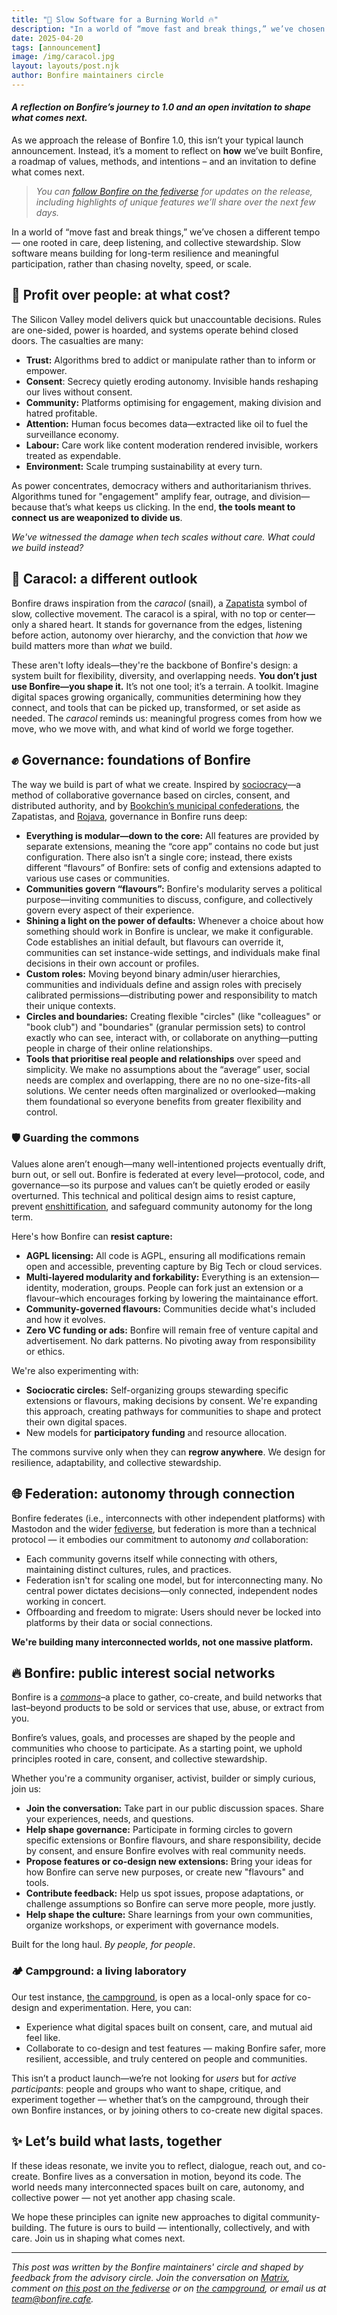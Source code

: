 ```yaml
---
title: "🐌 Slow Software for a Burning World 🔥"
description: "In a world of “move fast and break things,” we’ve chosen a different tempo — one rooted in care, deep listening, and collective stewardship. Slow software means building for long-term resilience and meaningful participation, rather than chasing novelty, speed, or scale."
date: 2025-04-20
tags: [announcement]
image: /img/caracol.jpg
layout: layouts/post.njk
author: Bonfire maintainers circle
--- 
```


#### _A reflection on Bonfire’s journey to 1.0 and an open invitation to shape what comes next._

As we approach the release of Bonfire 1.0, this isn’t your typical launch announcement. Instead, it’s a moment to reflect on **how** we’ve built Bonfire, a roadmap of values, methods, and intentions – and an invitation to define what comes next.

> _You can [follow Bonfire on the fediverse](https://indieweb.social/@bonfire) for updates on the release, including highlights of unique features we’ll share over the next few days._

In a world of “move fast and break things,” we’ve chosen a different tempo — one rooted in care, deep listening, and collective stewardship. Slow software means building for long-term resilience and meaningful participation, rather than chasing novelty, speed, or scale. 

## 🏦 **Profit over people: at what cost?**

The Silicon Valley model delivers quick but unaccountable decisions. Rules are one-sided, power is hoarded, and systems operate behind closed doors. The casualties are many:

- **Trust:** Algorithms bred to addict or manipulate rather than to inform or empower.
- **Consent**: Secrecy quietly eroding autonomy. Invisible hands reshaping our lives without consent. 
- **Community:** Platforms optimising for engagement, making division and hatred profitable.
- **Attention:** Human focus becomes data—extracted like oil to fuel the surveillance economy.
- **Labour:** Care work like content moderation rendered invisible, workers treated as expendable.
- **Environment:** Scale trumping sustainability at every turn.

As power concentrates, democracy withers and authoritarianism thrives. Algorithms tuned for "engagement" amplify fear, outrage, and division—because that’s what keeps us clicking. In the end, **the tools meant to connect us are weaponized to divide us**.

*We've witnessed the damage when tech scales without care. What could we build instead?*
 
## 🐌 **Caracol: a different outlook**

Bonfire draws inspiration from the *caracol* (snail), a [Zapatista](https://en.wikipedia.org/wiki/Zapatista_Army_of_National_Liberation) symbol of slow, collective movement. The caracol is a spiral, with no top or center—only a shared heart. It stands for governance from the edges, listening before action, autonomy over hierarchy, and the conviction that *how* we build matters more than *what* we build.

These aren't lofty ideals—they're the backbone of Bonfire's design: a system built for flexibility, diversity, and overlapping needs. **You don’t just use Bonfire—you shape it.** It’s not one tool; it’s a terrain. A toolkit. Imagine digital spaces growing organically, communities determining how they connect, and tools that can be picked up, transformed, or set aside as needed. The *caracol* reminds us: meaningful progress comes from how we move, who we move with, and what kind of world we forge together.


## ✊ **Governance: foundations of Bonfire**

The way we build is part of what we create. Inspired by [sociocracy](https://en.wikipedia.org/wiki/Sociocracy)—a method of collaborative governance based on circles, consent, and distributed authority, and by [Bookchin’s municipal confederations](https://en.wikipedia.org/wiki/Municipalism), the Zapatistas, and [Rojava](https://en.wikipedia.org/wiki/Democratic_Autonomous_Administration_of_North_and_East_Syria), governance in Bonfire runs deep:

- **Everything is modular—down to the core:** All features are provided by separate extensions, meaning the “core app” contains no code but just configuration. There also isn’t a single core; instead, there exists different “flavours” of Bonfire: sets of config and extensions adapted to various use cases or communities.
- **Communities govern “flavours”:** Bonfire's modularity serves a political purpose—inviting communities to discuss, configure, and collectively govern every aspect of their experience.
- **Shining a light on the power of defaults:** Whenever a choice about how something should work in Bonfire is unclear, we make it configurable. Code establishes an initial default, but flavours can override it, communities can set instance-wide settings, and individuals make final decisions in their own account or profiles.
- **Custom roles:** Moving beyond binary admin/user hierarchies, communities and individuals define and assign roles with precisely calibrated permissions—distributing power and responsibility to match their unique contexts.
- **Circles and boundaries:** Creating flexible "circles" (like "colleagues" or "book club") and "boundaries" (granular permission sets) to control exactly who can see, interact with, or collaborate on anything—putting people in charge of their online relationships.
- **Tools that prioritise real people and relationships** over speed and simplicity. We make no assumptions about the “average” user, social needs are complex and overlapping, there are no no one-size-fits-all solutions. We center needs often marginalized or overlooked—making them foundational so everyone benefits from greater flexibility and control. 

### 🛡️ **Guarding the commons**

Values alone aren’t enough—many well-intentioned projects eventually drift, burn out, or sell out. Bonfire is federated at every level—protocol, code, and governance—so its purpose and values can’t be quietly eroded or easily overturned. This technical and political design aims to resist capture, prevent [enshittification](https://en.wikipedia.org/wiki/Enshittification), and safeguard community autonomy for the long term. 

Here's how Bonfire can **resist capture:**
- **AGPL licensing:** All code is AGPL, ensuring all modifications remain open and accessible, preventing capture by Big Tech or cloud services.
- **Multi-layered modularity and forkability:** Everything is an extension—identity, moderation, groups. People can fork just an extension or a flavour–which encourages forking by lowering the maintainance effort.
- **Community-governed flavours:** Communities decide what's included and how it evolves.
- **Zero VC funding or ads:** Bonfire will remain free of venture capital and advertisement. No dark patterns. No pivoting away from responsibility or ethics. 

We're also experimenting with:
- **Sociocratic circles:** Self-organizing groups stewarding specific extensions or flavours, making decisions by consent. We're expanding this approach, creating pathways for communities to shape and protect their own digital spaces.
- New models for **participatory funding** and resource allocation.

The commons survive only when they can **regrow anywhere**. We design for resilience, adaptability, and collective stewardship.
 
## 🌐 **Federation: autonomy through connection**

Bonfire federates (i.e., interconnects with other independent platforms) with Mastodon and the wider [fediverse](https://en.wikipedia.org/wiki/Fediverse), but federation is more than a technical protocol — it embodies our commitment to autonomy *and* collaboration:

- Each community governs itself while connecting with others, maintaining distinct cultures, rules, and practices.
- Federation isn't for scaling one model, but for interconnecting many. No central power dictates decisions—only connected, independent nodes working in concert.
- Offboarding and freedom to migrate: Users should never be locked into platforms by their data or social connections.


**We're building many interconnected worlds, not one massive platform.**  

## 🔥 **Bonfire: public interest social networks**

Bonfire is a *[commons](https://en.wikipedia.org/wiki/Commons)*–a place to gather, co-create, and build networks that last–beyond products to be sold or services that use, abuse, or extract from you.

Bonfire’s values, goals, and processes are shaped by the people and communities who choose to participate. As a starting point, we uphold principles rooted in care, consent, and collective stewardship.

Whether you're a community organiser, activist, builder or simply curious, join us:

- **Join the conversation:** Take part in our public discussion spaces. Share your experiences, needs, and questions.
- **Help shape governance:** Participate in forming circles to govern specific extensions or Bonfire flavours, and share responsibility, decide by consent, and ensure Bonfire evolves with real community needs.
- **Propose features or co-design new extensions:** Bring your ideas for how Bonfire can serve new purposes, or create new "flavours" and tools.
- **Contribute feedback:** Help us spot issues, propose adaptations, or challenge assumptions so Bonfire can serve more people, more justly.
- **Help shape the culture:** Share learnings from your own communities, organize workshops, or experiment with governance models.

Built for the long haul. *By people, for people*.


### 🏕️ **Campground: a living laboratory**

Our test instance, [the campground](https://campground.bonfire.cafe), is open as a local-only space for co-design and experimentation. Here, you can:

- Experience what digital spaces built on consent, care, and mutual aid feel like.
- Collaborate to co-design and test features — making Bonfire safer, more resilient, accessible, and truly centered on people and communities.

This isn’t a product launch—we’re not looking for *users* but for *active participants*: people and groups who want to shape, critique, and experiment together — whether that’s on the campground, through their own Bonfire instances, or by joining others to co-create new digital spaces.

## ✨ **Let’s build what lasts, together**

If these ideas resonate, we invite you to reflect, dialogue, reach out, and co-create. Bonfire lives as a conversation in motion, beyond its code. The world needs many interconnected spaces built on care, autonomy, and collective power — not yet another app chasing scale.

We hope these principles can ignite new approaches to digital community-building. The future is ours to build — intentionally, collectively, and with care. Join us in shaping what comes next.

---

_This post was written by the Bonfire maintainers' circle and shaped by feedback from the advisory circle. Join the conversation on [Matrix](https://matrix.to/#/#bonfire:matrix.org), comment on [this post on the fediverse](https://indieweb.social/@bonfire) or on [the campground](https://campground.bonfire.cafe), or email us at [team@bonfire.cafe](mailto:team@bonfire.cafe)._
